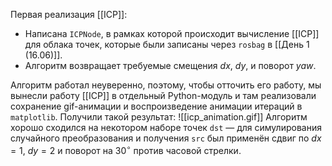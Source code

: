 Первая реализация [[ICP]]:
- Написана `ICPNode`, в рамках которой происходит вычисление [[ICP]] для облака точек, которые были записаны через `rosbag` в [[День 1 (16.06)]].
- Алгоритм возвращает требуемые смещения $dx$, $dy$,  и поворот $yaw$.

Алгоритм работал неуверенно, поэтому, чтобы отточить его работу, мы вынесли работу [[ICP]] в отдельный Python-модуль и там реализовали сохранение gif-анимации и воспроизведение анимации итераций в `matplotlib`. Получили такой результат:
![[icp_animation.gif]]
Алгоритм хорошо сходился на некотором наборе точек `dst` — для симулирования случайного преобразования и получения `src` был применён сдвиг по $dx = 1$, $dy = 2$ и поворот на $30^\circ$ против часовой стрелки.